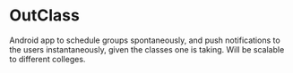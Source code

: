 OutClass
========

Android app to schedule groups spontaneously, and push notifications to the users instantaneously, given the classes one is taking.  Will be scalable to different colleges.
